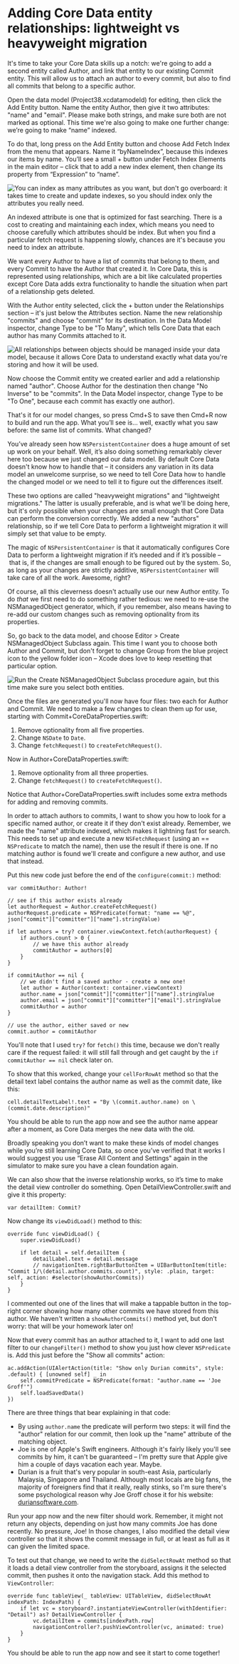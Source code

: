 # Adding Core Data entity relationships: lightweight vs heavyweight migration

It's time to take your Core Data skills up a notch: we're going to add a second entity called Author, and link that entity to our existing Commit entity. This will allow us to attach an author to every commit, but also to find all commits that belong to a specific author.

Open the data model (Project38.xcdatamodeld) for editing, then click the Add Entity button. Name the entity Author, then give it two attributes: "name" and "email". Please make both strings, and make sure both are not marked as optional. This time we're also going to make one further change: we’re going to make “name” indexed.

To do that, long press on the Add Entity button and choose Add Fetch Index from the menu that appears. Name it “byNameIndex”, because this indexes our items by name. You’ll see a small + button under Fetch Index Elements in the main editor – click that to add a new index element, then change its property from “Expression” to “name”.

![You can index as many attributes as you want, but don't go overboard: it takes time to create and update indexes, so you should index only the attributes you really need.](38-9.png)

An indexed attribute is one that is optimized for fast searching. There is a cost to creating and maintaining each index, which means you need to choose carefully which attributes should be index. But when you find a particular fetch request is happening slowly, chances are it's because you need to index an attribute.

We want every Author to have a list of commits that belong to them, and every Commit to have the Author that created it. In Core Data, this is represented using relationships, which are a bit like calculated properties except Core Data adds extra functionality to handle the situation when part of a relationship gets deleted.

With the Author entity selected, click the + button under the Relationships section – it's just below the Attributes section. Name the new relationship "commits" and choose "commit" for its destination. In the Data Model inspector, change Type to be "To Many", which tells Core Data that each author has many Commits attached to it.

![All relationships between objects should be managed inside your data model, because it allows Core Data to understand exactly what data you're storing and how it will be used.](38-10.png)

Now choose the Commit entity we created earlier and add a relationship named "author". Choose Author for the destination then change "No Inverse" to be "commits". In the Data Model inspector, change Type to be "To One", because each commit has exactly one author).

That's it for our model changes, so press Cmd+S to save then Cmd+R now to build and run the app. What you’ll see is… well, exactly what you saw before: the same list of commits. What changed?

You’ve already seen how `NSPersistentContainer` does a huge amount of set up work on your behalf. Well, it’s also doing something remarkably clever here too because we just changed our data model. By default Core Data doesn't know how to handle that – it considers any variation in its data model an unwelcome surprise, so we need to tell Core Data how to handle the changed model or we need to tell it to figure out the differences itself.

These two options are called "heavyweight migrations" and "lightweight migrations." The latter is usually preferable, and is what we'll be doing here, but it's only possible when your changes are small enough that Core Data can perform the conversion correctly. We added a new "authors" relationship, so if we tell Core Data to perform a lightweight migration it will simply set that value to be empty.

The magic of `NSPersistentContainer` is that it automatically configures Core Data to perform a lightweight migration if it’s needed and if it’s possible – that is, if the changes are small enough to be figured out by the system. So, as long as your changes are strictly additive, `NSPersistentContainer` will take care of all the work. Awesome, right?

Of course, all this cleverness doesn't actually use our new Author entity. To do *that* we first need to do something rather tedious: we need to re-use the NSManagedObject generator, which, if you remember, also means having to re-add our custom changes such as removing optionality from its properties.

So, go back to the data model, and choose Editor > Create NSManagedObject Subclass again. This time I want you to choose both Author and Commit, but don't forget to change Group from the blue project icon to the yellow folder icon – Xcode does love to keep resetting that particular option.

![Run the Create NSManagedObject Subclass procedure again, but this time make sure you select both entities.](38-11.png)

Once the files are generated you'll now have four files: two each for Author and Commit. We need to make a few changes to clean them up for use, starting with Commit+CoreDataProperties.swift:

1. Remove optionality from all five properties.
2. Change `NSDate` to `Date`.
3. Change `fetchRequest()` to `createFetchRequest()`.

Now in Author+CoreDataProperties.swift:

1. Remove optionality from all three properties.
2. Change `fetchRequest()` to `createFetchRequest()`.

Notice that Author+CoreDataProperties.swift includes some extra methods for adding and removing commits.

In order to attach authors to commits, I want to show you how to look for a specific named author, or create it if they don't exist already. Remember, we made the "name" attribute indexed, which makes it lightning fast for search. This needs to set up and execute a new `NSFetchRequest` (using an == `NSPredicate` to match the name), then use the result if there is one. If no matching author is found we'll create and configure a new author, and use that instead.

Put this new code just before the end of the `configure(commit:)` method:

    var commitAuthor: Author!

    // see if this author exists already
    let authorRequest = Author.createFetchRequest()
    authorRequest.predicate = NSPredicate(format: "name == %@", json["commit"]["committer"]["name"].stringValue)

    if let authors = try? container.viewContext.fetch(authorRequest) {
        if authors.count > 0 {
            // we have this author already
            commitAuthor = authors[0]
        }
    }

    if commitAuthor == nil {
        // we didn't find a saved author - create a new one!
        let author = Author(context: container.viewContext)
        author.name = json["commit"]["committer"]["name"].stringValue
        author.email = json["commit"]["committer"]["email"].stringValue
        commitAuthor = author
    }

    // use the author, either saved or new
    commit.author = commitAuthor

You'll note that I used `try?` for `fetch()` this time, because we don't really care if the request failed: it will still fall through and get caught by the `if commitAuthor == nil` check later on.

To show that this worked, change your `cellForRowAt` method so that the detail text label contains the author name as well as the commit date, like this:

    cell.detailTextLabel!.text = "By \(commit.author.name) on \(commit.date.description)"

You should be able to run the app now and see the author name appear after a moment, as Core Data merges the new data with the old.

Broadly speaking you don’t want to make these kinds of model changes while you’re still learning Core Data, so once you’ve verified that it works I would suggest you use “Erase All Content and Settings" again in the simulator to make sure you have a clean foundation again.

We can also show that the inverse relationship works, so it’s time to make the detail view controller do something. Open DetailViewController.swift and give it this property:

    var detailItem: Commit?

Now change its `viewDidLoad()` method to this:

    override func viewDidLoad() {
        super.viewDidLoad()

        if let detail = self.detailItem {
            detailLabel.text = detail.message
            // navigationItem.rightBarButtonItem = UIBarButtonItem(title: "Commit 1/\(detail.author.commits.count)", style: .plain, target: self, action: #selector(showAuthorCommits))
        }
    }

I commented out one of the lines that will make a tappable button in the top-right corner showing how many other commits we have stored from this author. We haven't written a `showAuthorCommits()` method yet, but don't worry: that will be your homework later on!

Now that every commit has an author attached to it, I want to add one last filter to our `changeFilter()` method to show you just how clever `NSPredicate` is. Add this just before the "Show all commits" action:

    ac.addAction(UIAlertAction(title: "Show only Durian commits", style: .default) { [unowned self] _ in
        self.commitPredicate = NSPredicate(format: "author.name == 'Joe Groff'")
        self.loadSavedData()
    })

There are three things that bear explaining in that code:

- By using `author.name` the predicate will perform two steps: it will find the "author" relation for our commit, then look up the "name" attribute of the matching object.
- Joe is one of Apple's Swift engineers. Although it's fairly likely you'll see commits by him, it can't be guaranteed – I'm pretty sure that Apple give him a couple of days vacation each year. Maybe.
- Durian is a fruit that's very popular in south-east Asia, particularly Malaysia, Singapore and Thailand. Although most locals are big fans, the majority of foreigners find that it really, really stinks, so I'm sure there's some psychological reason why Joe Groff chose it for his website: [duriansoftware.com](http://duriansoftware.com/).

Run your app now and the new filter should work. Remember, it might not return any objects, depending on just how many commits Joe has done recently. No pressure, Joe! In those changes, I also modified the detail view controller so that it shows the commit message in full, or at least as full as it can given the limited space.

To test out that change, we need to write the `didSelectRowAt` method so that it loads a detail view controller from the storyboard, assigns it the selected commit, then pushes it onto the navigation stack. Add this method to `ViewController`:

    override func tableView(_ tableView: UITableView, didSelectRowAt indexPath: IndexPath) {
        if let vc = storyboard?.instantiateViewController(withIdentifier: "Detail") as? DetailViewController {
            vc.detailItem = commits[indexPath.row]
            navigationController?.pushViewController(vc, animated: true)
        }
    }

You should be able to run the app now and see it start to come together!
